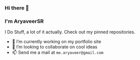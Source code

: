 ### Hi there 👋
### I'm AryaveerSR 

I Do Stuff, a lot of it actually. Check out my pinned repositories.

- 🔭 I’m currently working on my portfolio site
- 👯 I’m looking to collaborate on cool ideas
- 📫 Send me a mail at `me.aryaveer@gmail.com`
